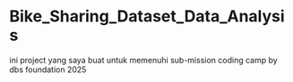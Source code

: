 # Bike_Sharing_Dataset_Data_Analysis
ini project yang saya buat untuk memenuhi sub-mission coding camp by dbs foundation 2025
